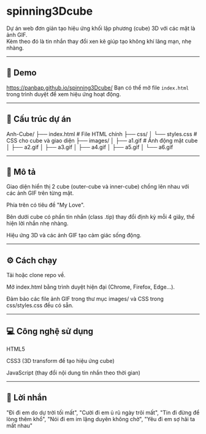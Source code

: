 # spinning3Dcube

Dự án web đơn giản tạo hiệu ứng khối lập phương (cube) 3D với các mặt là ảnh GIF.  
Kèm theo đó là tin nhắn thay đổi xen kẽ giúp tạo không khí lãng mạn, nhẹ nhàng.

---

## 🚀 Demo

https://panbap.github.io/spinning3Dcube/
Bạn có thể mở file `index.html` trong trình duyệt để xem hiệu ứng hoạt động.

---

## 📂 Cấu trúc dự án

Anh-Cube/
├── index.html            # File HTML chính
├── css/
│   └── styles.css        # CSS cho cube và giao diện
├── images/
│   ├── a1.gif            # Ảnh động mặt cube
│   ├── a2.gif
│   ├── a3.gif
│   ├── a4.gif
│   ├── a5.gif
│   └── a6.gif

---

## 🎨 Mô tả
Giao diện hiển thị 2 cube (outer-cube và inner-cube) chồng lên nhau với các ảnh GIF trên từng mặt.

Phía trên có tiêu đề "My Love".

Bên dưới cube có phần tin nhắn (class .tip) thay đổi định kỳ mỗi 4 giây, thể hiện lời nhắn nhẹ nhàng.

Hiệu ứng 3D và các ảnh GIF tạo cảm giác sống động.

---

## ⚙️ Cách chạy
Tải hoặc clone repo về.

Mở index.html bằng trình duyệt hiện đại (Chrome, Firefox, Edge…).

Đảm bảo các file ảnh GIF trong thư mục images/ và CSS trong css/styles.css đều có sẵn.

---

## 💻 Công nghệ sử dụng
HTML5

CSS3 (3D transform để tạo hiệu ứng cube)

JavaScript (thay đổi nội dung tin nhắn theo thời gian)

---

## 📝 Lời nhắn

"Đi đi em do dự trời tối mất",
"Cười đi em ủ rũ ngày trôi mất",
"Tin đi đừng để lòng thêm khổ",
"Nói đi em im lặng duyên không chờ",
"Yêu đi em sợ hãi ta mất nhau"
